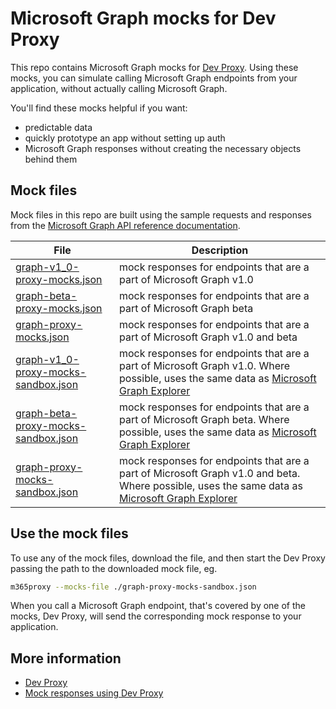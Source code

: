 # Microsoft Graph mocks for Dev Proxy

This repo contains Microsoft Graph mocks for [Dev Proxy](https://aka.ms/devproxy). Using these mocks, you can simulate calling Microsoft Graph endpoints from your application, without actually calling Microsoft Graph.

You'll find these mocks helpful if you want:

- predictable data
- quickly prototype an app without setting up auth
- Microsoft Graph responses without creating the necessary objects behind them

## Mock files

Mock files in this repo are built using the sample requests and responses from the [Microsoft Graph API reference documentation](https://learn.microsoft.com/graph/api/overview?view=graph-rest-1.0).

File|Description
----|-----------
[graph-v1_0-proxy-mocks.json](./graph-v1_0-proxy-mocks.json)|mock responses for endpoints that are a part of Microsoft Graph v1.0
[graph-beta-proxy-mocks.json](./graph-beta-proxy-mocks.json)|mock responses for endpoints that are a part of Microsoft Graph beta
[graph-proxy-mocks.json](./graph-proxy-mocks.json)|mock responses for endpoints that are a part of Microsoft Graph v1.0 and beta
[graph-v1_0-proxy-mocks-sandbox.json](./graph-v1_0-proxy-mocks-sandbox.json)|mock responses for endpoints that are a part of Microsoft Graph v1.0. Where possible, uses the same data as [Microsoft Graph Explorer](https://aka.ms/ge)
[graph-beta-proxy-mocks-sandbox.json](./graph-beta-proxy-mocks-sandbox.json)|mock responses for endpoints that are a part of Microsoft Graph beta. Where possible, uses the same data as [Microsoft Graph Explorer](https://aka.ms/ge)
[graph-proxy-mocks-sandbox.json](./graph-proxy-mocks-sandbox.json)|mock responses for endpoints that are a part of Microsoft Graph v1.0 and beta. Where possible, uses the same data as [Microsoft Graph Explorer](https://aka.ms/ge)

## Use the mock files

To use any of the mock files, download the file, and then start the Dev Proxy passing the path to the downloaded mock file, eg.

```sh
m365proxy --mocks-file ./graph-proxy-mocks-sandbox.json
```

When you call a Microsoft Graph endpoint, that's covered by one of the mocks, Dev Proxy, will send the corresponding mock response to your application.

## More information

- [Dev Proxy](https://aka.ms/devproxy)
- [Mock responses using Dev Proxy](https://learn.microsoft.com/microsoft-cloud/dev/dev-proxy/how-to/mock-responses)
